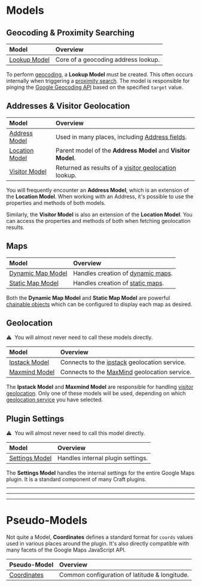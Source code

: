 # Models

## Geocoding & Proximity Searching

| Model                                 | Overview
|:--------------------------------------|:---------
| [Lookup Model](/models/lookup-model/) | Core of a geocoding address lookup.

To perform [geocoding](/geocoding/), a **Lookup Model** must be created. This often occurs internally when triggering a [proximity search](/proximity-search/). The model is responsible for pinging the [Google Geocoding API](https://developers.google.com/maps/documentation/geocoding/start) based on the specified `target` value.


## Addresses & Visitor Geolocation

| Model                                     | Overview
|:------------------------------------------|:---------
| [Address Model](/models/address-model/)   | Used in many places, including [Address fields](/address-field/).
| [Location Model](/models/location-model/) | Parent model of the **Address Model** and **Visitor Model**.
| [Visitor Model](/models/visitor-model/)   | Returned as results of a [visitor geolocation](/geolocation/) lookup.

You will frequently encounter an **Address Model**, which is an extension of the **Location Model**. When working with an Address, it's possible to use the properties and methods of both models.

Similarly, the **Visitor Model** is also an extension of the **Location Model**. You can access the properties and methods of both when fetching geolocation results.

## Maps

| Model                                           | Overview
|:------------------------------------------------|:---------
| [Dynamic Map Model](/models/dynamic-map-model/) | Handles creation of [dynamic maps](/dynamic-maps/).
| [Static Map Model](/models/static-map-model/)   | Handles creation of [static maps](/static-maps/).

Both the **Dynamic Map Model** and **Static Map Model** are powerful [chainable objects](/dynamic-maps/chaining/) which can be configured to display each map as desired.

## Geolocation

<div class="custom-block warning">
    <p>⚠️&nbsp; You will almost never need to call these models directly.</p>
</div>

| Model                                   | Overview
|:----------------------------------------|:---------
| [Ipstack Model](/models/ipstack-model/) | Connects to the [ipstack](/geolocation/service-providers/#ipstack) geolocation service.
| [Maxmind Model](/models/maxmind-model/) | Connects to the [MaxMind](/geolocation/service-providers/#maxmind) geolocation service.

 The **Ipstack Model** and **Maxmind Model** are responsible for handling [visitor geolocation](/geolocation/). Only one of these models will be used, depending on which [geolocation service](/geolocation/service-providers/) you have selected.

## Plugin Settings

<div class="custom-block warning">
    <p>⚠️&nbsp; You will almost never need to call this model directly.</p>
</div>

| Model                                     | Overview
|:------------------------------------------|:---------
| [Settings Model](/models/settings-model/) | Handles internal plugin settings.

The **Settings Model** handles the internal settings for the entire Google Maps plugin. It is a standard component of many Craft plugins.

---
---
---

# Pseudo-Models

Not quite a Model, **Coordinates** defines a standard format for `coords` values used in various places around the plugin. It's also directly compatible with many facets of the Google Maps JavaScript API.

| Pseudo-Model                        | Overview
|:------------------------------------|:---------
| [Coordinates](/models/coordinates/) | Common configuration of latitude & longitude.

